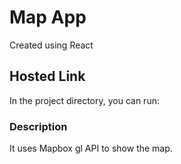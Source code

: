 # Map App

Created using React

## Hosted Link

In the project directory, you can run:

### Description

It uses Mapbox gl API to show the map.

